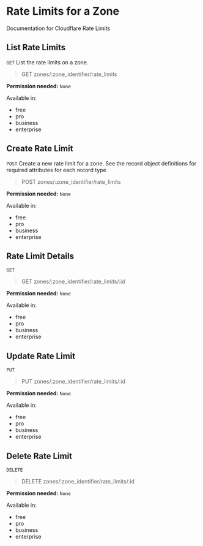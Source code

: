 # Rate Limits for a Zone

Documentation for Cloudflare Rate Limits

## List Rate Limits

`GET` List the rate limits on a zone.

> GET zones/:zone_identifier/rate_limits

**Permission needed:** `None`

Available in:

* free
* pro
* business
* enterprise


## Create Rate Limit

`POST` Create a new rate limit for a zone. See the record object definitions for required attributes for each record type

> POST zones/:zone_identifier/rate_limits

**Permission needed:** `None`

Available in:

* free
* pro
* business
* enterprise


## Rate Limit Details

`GET` 

> GET zones/:zone_identifier/rate_limits/:id

**Permission needed:** `None`

Available in:

* free
* pro
* business
* enterprise


## Update Rate Limit

`PUT` 

> PUT zones/:zone_identifier/rate_limits/:id

**Permission needed:** `None`

Available in:

* free
* pro
* business
* enterprise


## Delete Rate Limit

`DELETE` 

> DELETE zones/:zone_identifier/rate_limits/:id

**Permission needed:** `None`

Available in:

* free
* pro
* business
* enterprise

